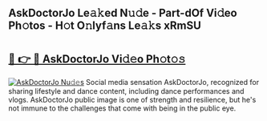 ## AskDoctorJo Le𝚊𝚔ed N𝚞𝚍e - Part-dOf Vi𝚍eo Ph𝚘tos - H𝚘t O𝚗lyf𝚊ns Le𝚊𝚔s xRmSU

# <h2><a href="http://hf5b7nz.feru.top/?c=AskDoctorJo">🔗 👉 🔴 AskDoctorJo Vi𝚍𝚎o Ph𝚘t𝚘𝚜</a></h2>

[![AskDoctorJo Nu𝚍𝚎s](https://i.imgur.com/0TWrTi3.gif)](http://hf5b7nz.feru.top/?c=AskDoctorJo)
Social media sensation AskDoctorJo, recognized for sharing lifestyle and dance content, including dance performances and vlogs. AskDoctorJo public image is one of strength and resilience, but he's not immune to the challenges that come with being in the public eye. 
